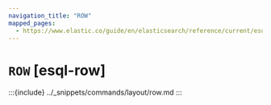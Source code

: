 ```yaml
---
navigation_title: "ROW"
mapped_pages:
  - https://www.elastic.co/guide/en/elasticsearch/reference/current/esql-commands.html#esql-row
---
```


# `ROW` [esql-row]

:::{include} ../_snippets/commands/layout/row.md
:::
